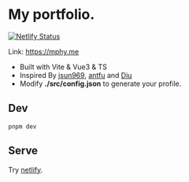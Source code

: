 # My portfolio.

[![Netlify Status](https://api.netlify.com/api/v1/badges/fa940447-adff-4117-ac28-ca2026f68ba8/deploy-status?branch=main)](https://app.netlify.com/sites/mphy/deploys)

Link: https://mphy.me

- Built with Vite & Vue3 & TS
- Inspired By [jsun969](https://jsun969.cn/), [antfu](https://antfu.me) and [Diu](https://ddiu.io/)
- Modify **./src/config.json** to generate your profile.

## Dev

```
pnpm dev
```

## Serve

Try [netlify](https://app.netlify.com).
